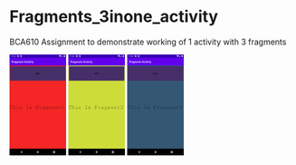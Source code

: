 # Fragments_3inone_activity
BCA610 Assignment to demonstrate working of 1 activity with 3 fragments

<img src="fr1.png" width="100">
<img src="fr2.png" width="100">
<img src="fr3.png" width="100">
